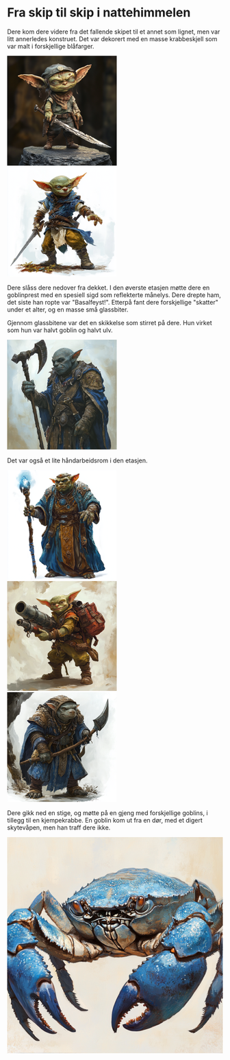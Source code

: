 # Fra skip til skip i nattehimmelen

Dere kom dere videre fra det fallende skipet til et annet som lignet, men var litt annerledes konstruet. Det var dekorert med en masse krabbeskjell som var malt i forskjellige blåfarger.

![Liten goblin](images/goblin_kid.png)
![Goblin med sverd](images/goblin_swash.png)

 Dere slåss dere nedover fra dekket. I den øverste etasjen møtte dere en goblinprest med en spesiell sigd som reflekterte månelys. Dere drepte ham, det siste han ropte var "Basalfeyst!". Etterpå fant dere forskjellige "skatter" under et alter, og en masse små glassbiter. 


 Gjennom glassbitene var det en skikkelse som stirret på dere. Hun virket som hun var halvt goblin og halvt ulv.

![Goblin med månesigd](images/goblin_tough_priest.png)

Det var også et lite håndarbeidsrom i den etasjen.


![Goblinprest](images/goblin_priest.png)
![Goblingunner](images/goblin_gunslinger.png)
![Goblinprest](images/goblinish_priest.png)

Dere gikk ned en stige, og møtte på en gjeng med forskjellige goblins, i tillegg til en kjempekrabbe. En goblin kom ut fra en dør, med et digert skytevåpen, men han traff dere ikke.

![Kjempekrabbe](images/bigcrab.png)